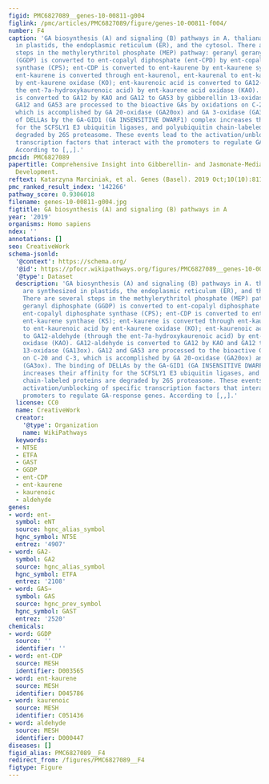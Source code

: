```yaml
---
figid: PMC6827089__genes-10-00811-g004
figlink: /pmc/articles/PMC6827089/figure/genes-10-00811-f004/
number: F4
caption: 'GA biosynthesis (A) and signaling (B) pathways in A. thaliana. GAs are synthesized
  in plastids, the endoplasmic reticulum (ER), and the cytosol. There are several
  steps in the methylerythritol phosphate (MEP) pathway: geranyl geranyl diphosphate
  (GGDP) is converted to ent-copalyl diphosphate (ent-CPD) by ent-copalyl diphosphate
  synthase (CPS); ent-CDP is converted to ent-kaurene by ent-kaurene synthase (KS);
  ent-kaurene is converted through ent-kaurenol, ent-kaurenal to ent-kaurenoic acid
  by ent-kaurene oxidase (KO); ent-kaurenoic acid is converted to GA12-aldehyde (through
  the ent-7a-hydroxykaurenoic acid) by ent-kaurene acid oxidase (KAO). GA12-aldehyde
  is converted to GA12 by KAO and GA12 to GA53 by gibberellin 13-oxidase (GA13ox).
  GA12 and GA53 are processed to the bioactive GAs by oxidations on C-20 and C-3,
  which is accomplished by GA 20-oxidase (GA20ox) and GA 3-oxidase (GA3ox). The binding
  of DELLAs by the GA-GID1 (GA INSENSITIVE DWARF1) complex increases their affinity
  for the SCFSLY1 E3 ubiquitin ligases, and polyubiquitin chain-labeled proteins are
  degraded by 26S proteasome. These events lead to the activation/unblocking of specific
  transcription factors that interact with the promoters to regulate GA-response genes.
  According to [,,].'
pmcid: PMC6827089
papertitle: Comprehensive Insight into Gibberellin- and Jasmonate-Mediated Stamen
  Development.
reftext: Katarzyna Marciniak, et al. Genes (Basel). 2019 Oct;10(10):811.
pmc_ranked_result_index: '142266'
pathway_score: 0.9306018
filename: genes-10-00811-g004.jpg
figtitle: GA biosynthesis (A) and signaling (B) pathways in A
year: '2019'
organisms: Homo sapiens
ndex: ''
annotations: []
seo: CreativeWork
schema-jsonld:
  '@context': https://schema.org/
  '@id': https://pfocr.wikipathways.org/figures/PMC6827089__genes-10-00811-g004.html
  '@type': Dataset
  description: 'GA biosynthesis (A) and signaling (B) pathways in A. thaliana. GAs
    are synthesized in plastids, the endoplasmic reticulum (ER), and the cytosol.
    There are several steps in the methylerythritol phosphate (MEP) pathway: geranyl
    geranyl diphosphate (GGDP) is converted to ent-copalyl diphosphate (ent-CPD) by
    ent-copalyl diphosphate synthase (CPS); ent-CDP is converted to ent-kaurene by
    ent-kaurene synthase (KS); ent-kaurene is converted through ent-kaurenol, ent-kaurenal
    to ent-kaurenoic acid by ent-kaurene oxidase (KO); ent-kaurenoic acid is converted
    to GA12-aldehyde (through the ent-7a-hydroxykaurenoic acid) by ent-kaurene acid
    oxidase (KAO). GA12-aldehyde is converted to GA12 by KAO and GA12 to GA53 by gibberellin
    13-oxidase (GA13ox). GA12 and GA53 are processed to the bioactive GAs by oxidations
    on C-20 and C-3, which is accomplished by GA 20-oxidase (GA20ox) and GA 3-oxidase
    (GA3ox). The binding of DELLAs by the GA-GID1 (GA INSENSITIVE DWARF1) complex
    increases their affinity for the SCFSLY1 E3 ubiquitin ligases, and polyubiquitin
    chain-labeled proteins are degraded by 26S proteasome. These events lead to the
    activation/unblocking of specific transcription factors that interact with the
    promoters to regulate GA-response genes. According to [,,].'
  license: CC0
  name: CreativeWork
  creator:
    '@type': Organization
    name: WikiPathways
  keywords:
  - NT5E
  - ETFA
  - GAST
  - GGDP
  - ent-CDP
  - ent-kaurene
  - kaurenoic
  - aldehyde
genes:
- word: ent-
  symbol: eNT
  source: hgnc_alias_symbol
  hgnc_symbol: NT5E
  entrez: '4907'
- word: GA2-
  symbol: GA2
  source: hgnc_alias_symbol
  hgnc_symbol: ETFA
  entrez: '2108'
- word: GAS→
  symbol: GAS
  source: hgnc_prev_symbol
  hgnc_symbol: GAST
  entrez: '2520'
chemicals:
- word: GGDP
  source: ''
  identifier: ''
- word: ent-CDP
  source: MESH
  identifier: D003565
- word: ent-kaurene
  source: MESH
  identifier: D045786
- word: kaurenoic
  source: MESH
  identifier: C051436
- word: aldehyde
  source: MESH
  identifier: D000447
diseases: []
figid_alias: PMC6827089__F4
redirect_from: /figures/PMC6827089__F4
figtype: Figure
---
```

